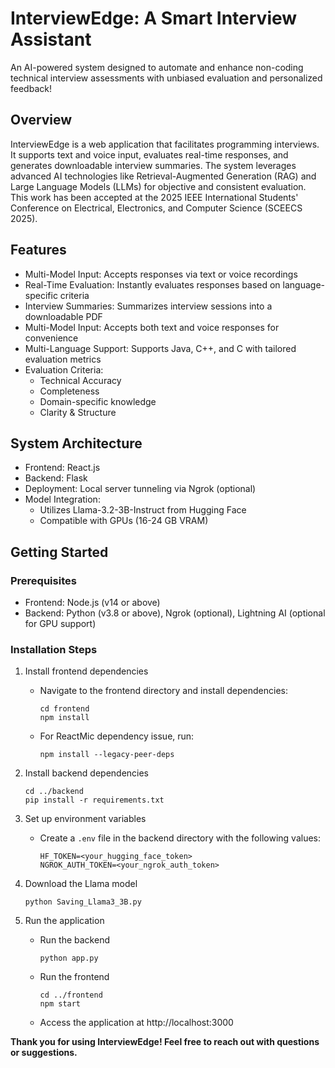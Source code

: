 # InterviewEdge: A Smart Interview Assistant
An AI-powered system designed to automate and enhance non-coding technical interview assessments with unbiased evaluation and personalized feedback!

## Overview
InterviewEdge is a web application that facilitates programming interviews. It supports text and voice input, evaluates real-time responses, and generates downloadable interview summaries. The system leverages advanced AI technologies like Retrieval-Augmented Generation (RAG) and Large Language Models (LLMs) for objective and consistent evaluation.
This work has been accepted at the 2025 IEEE International Students' Conference on Electrical, Electronics, and Computer Science (SCEECS 2025).


## Features
- Multi-Model Input: Accepts responses via text or voice recordings
- Real-Time Evaluation: Instantly evaluates responses based on language-specific criteria
- Interview Summaries: Summarizes interview sessions into a downloadable PDF
- Multi-Model Input: Accepts both text and voice responses for convenience
- Multi-Language Support: Supports Java, C++, and C with tailored evaluation metrics
- Evaluation Criteria:
  - Technical Accuracy
  - Completeness
  - Domain-specific knowledge
  - Clarity & Structure


## System Architecture
- Frontend: React.js
- Backend: Flask
- Deployment: Local server tunneling via Ngrok (optional)
- Model Integration:
  - Utilizes Llama-3.2-3B-Instruct from Hugging Face
  - Compatible with GPUs (16-24 GB VRAM)

  
## Getting Started
### Prerequisites
- Frontend: Node.js (v14 or above)
- Backend: Python (v3.8 or above), Ngrok (optional), Lightning AI (optional for GPU support)

### Installation Steps
1. Install frontend dependencies
   - Navigate to the frontend directory and install dependencies:
     ```
     cd frontend
     npm install
     ```
   - For ReactMic dependency issue, run:
     ```
     npm install --legacy-peer-deps
     ```
     
2. Install backend dependencies
   ```
   cd ../backend
   pip install -r requirements.txt
   ```

3. Set up environment variables
   - Create a `.env` file in the backend directory with the following values:
     ```
     HF_TOKEN=<your_hugging_face_token>
     NGROK_AUTH_TOKEN=<your_ngrok_auth_token>
     ```
4. Download the Llama model
   ```
   python Saving_Llama3_3B.py
   ```

6. Run the application
   - Run the backend
     ```
     python app.py
     ```
   - Run the frontend
     ```
     cd ../frontend
     npm start
     ```
   - Access the application at http://localhost:3000


**Thank you for using InterviewEdge! Feel free to reach out with questions or suggestions.**
